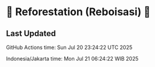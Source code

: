 
# 🌳 Reforestation (Reboisasi) 🌲

## Last Updated

GitHub Actions time: Sun Jul 20 23:24:22 UTC 2025

Indonesia/Jakarta time: Mon Jul 21 06:24:22 WIB 2025
